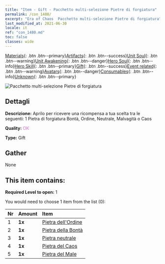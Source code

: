 ```yaml
---
title: "Item - Gift - Pacchetto multi-selezione Pietre di forgiatura"
permalink: /con_1480/
excerpt: "Era of Chaos  Pacchetto multi-selezione Pietre di forgiatura"
last_modified_at: 2021-06-30
locale: it
ref: "con_1480.md"
toc: false
classes: wide
---
```

 [Materials](/ItemsIT/){: .btn .btn--primary}[Artifacts](/ItemsIT/Artifacts/){: .btn .btn--success}[Unit Soul](/ItemsIT/UnitSoul/){: .btn .btn--warning}[Unit Awakening](/ItemsIT/UnitAwakening/){: .btn .btn--danger}[Hero Soul](/ItemsIT/HeroSoul/){: .btn .btn--info}[Hero Skill](/ItemsIT/HeroSkill/){: .btn .btn--primary}[Gift](/ItemsIT/Gift/){: .btn .btn--success}[Event related](/ItemsIT/Events/){: .btn .btn--warning}[Avatars](/ItemsIT/Avatars/){: .btn .btn--danger}[Consumables](/ItemsIT/Consumables/){: .btn .btn--info}[Unknown](/ItemsIT/Unknown/){: .btn .btn--primary}

 ![Pacchetto multi-selezione Pietre di forgiatura](/images/t/i_907094.png)

## Dettagli
 **Descrizione:** Aprilo per ricevere una ricompensa a tua scelta tra le seguenti: 1 Pietra di forgiatura Bontà, Ordine, Neutrale, Malvagità o Caos

 **Quality:** <span style="color: #DA70D6">OK</span>

 **Type:** Gift

## Gather

  None

## This item contains:

 **Required Level to open:** 1

 You would need to choose 1 item from the list (0):

  | Nr | Amount |     Item    |
  |:---|:-------|:------------|
  | 1 |  **1x** | [Pietra dell'Ordine](/ItemsIT/con_1123/) |  | 
  | 2 |  **1x** | [Pietra della Bontà](/ItemsIT/con_1124/) |  | 
  | 3 |  **1x** | [Pietra neutrale](/ItemsIT/con_1125/) |  | 
  | 4 |  **1x** | [Pietra del Caos](/ItemsIT/con_1126/) |  | 
  | 5 |  **1x** | [Pietra del Male](/ItemsIT/con_1127/) |  | 
